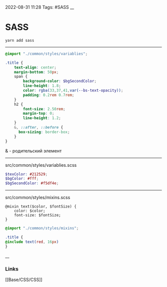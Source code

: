 2022-08-31 11:28
Tags: #SASS
__
# SASS
`yarn add sass`

---
```scss
@import "./common/styles/variablies";

.title {  
    text-align: center;  
    margin-bottom: 50px;  
    span {  
        background-color: $bgSecondColor;  
        line-height: 1.8;   
        color: rgba(33,37,41,var(--bs-text-opacity));  
        padding: 0.2rem 0.7rem;  
    }  
    h2 {  
        font-size: 2.50rem;  
        margin-top: 0;  
        line-height: 1.2;  
    }
    &, ::after, ::before {  
	  box-sizing: border-box;  
	}  
}
```
& - родительский элемент

---
src/common/styles/variablies.scss
```scss
$texColor: #212529;  
$bgColor: #fff;  
$bgSecondColor: #f5df4e;
```
---
src/common/styles/mixins.scss
```sccs
@mixin text($color, $fontSize) {
	color: $color;
	font-size: $fontSize;
}
```
```scss
@import "./common/styles/mixins";

.title {
@include text(red, 16px)
}
```
__
### Links
[[Base/CSS/CSS]]